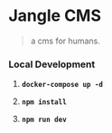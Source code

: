 # Jangle CMS
> a cms for humans.


### Local Development

1. __`docker-compose up -d`__

1. __`npm install`__

1. __`npm run dev`__

